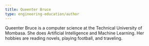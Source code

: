 ```yaml
---
title: Queenter Bruce
type: engineering-education/author
---
```

Queenter Bruce is a computer science at the Technical University of Mombasa. She does Artificial Intelligence and Machine Learning. Her hobbies are reading novels, playing football, and traveling.


